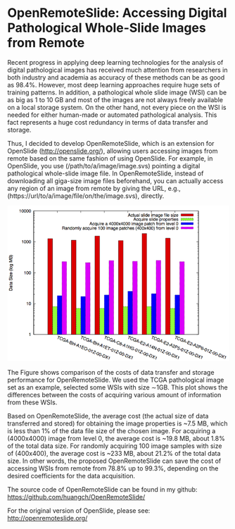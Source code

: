# OpenRemoteSlide: Accessing Digital Pathological Whole-Slide Images from Remote

Recent progress in applying deep learning technologies for the analysis of digital pathological images has received much attention from researchers in both industry and academia as accuracy of these methods can be as good as 98.4%. However, most deep learning approaches require huge sets of training patterns. In addition, a pathological whole slide image (WSI) can be as big as 1 to 10 GB and most of the images are not always freely available on a local storage system. On the other hand, not every piece on the WSI is needed for either human-made or automated pathological analysis. This fact represents a huge cost redundancy in terms of data transfer and storage.

Thus, I decided to develop OpenRemoteSlide, which is an extension for OpenSlide (http://openslide.org/), allowing users accessing images from remote based on the same fashion of using OpenSlide. For example, in OpenSlide, you use (/path/to/a/image/image.svs) pointing a digital pathological whole-slide image file. In OpenRemoteSlide, instead of downloading all giga-size image files beforehand, you can actually access any region of an image from remote by giving the URL, e.g., (https://url/to/a/image/file/on/the/image.svs), directly. 

![ openremoteslide_performance.png.png](https://github.com/huangch/openremoteslide/blob/master/openremoteslide.png "Openremoteslide Performance")

The Figure shows comparison of the costs of data transfer and storage performance for OpenRemoteSlide. We used the TCGA pathological image set as an example, selected some WSIs with size $\sim$1GB. This plot shows the differences between the costs of acquiring various amount of information from these WSIs.
 
Based on OpenRemoteSlide, the average cost (the actual size of data transferred and stored) for obtaining the image properties is ~7.5 MB, which is less than 1% of the data file size of the chosen image. For acquiring a (4000x4000) image from level 0, the average cost is ~19.8 MB, about 1.8% of the total data size. For randomly acquiring 100 image samples with size of (400x400), the average cost is ~233 MB, about 21.2% of the total data size. In other words, the proposed OpenRemoteSlide can save the cost of accessing WSIs from remote from 78.8% up to 99.3%, depending on the desired coefficients for the data acquisition.

The source code of OpenRemoteSlide can be found in my github: https://github.com/huangch/OpenRemoteSlide/

For the original version of OpenSlide, please see: http://openremoteslide.org/


